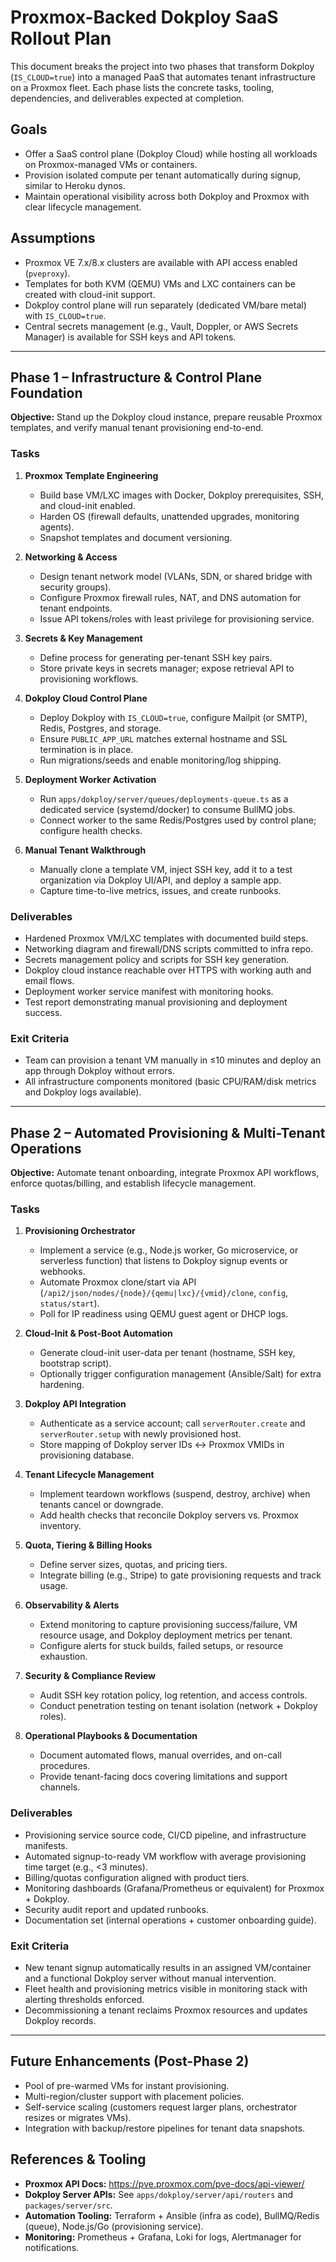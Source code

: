 # Proxmox-Backed Dokploy SaaS Rollout Plan

This document breaks the project into two phases that transform Dokploy (`IS_CLOUD=true`) into a managed PaaS that automates tenant infrastructure on a Proxmox fleet. Each phase lists the concrete tasks, tooling, dependencies, and deliverables expected at completion.

## Goals
- Offer a SaaS control plane (Dokploy Cloud) while hosting all workloads on Proxmox-managed VMs or containers.
- Provision isolated compute per tenant automatically during signup, similar to Heroku dynos.
- Maintain operational visibility across both Dokploy and Proxmox with clear lifecycle management.

## Assumptions
- Proxmox VE 7.x/8.x clusters are available with API access enabled (`pveproxy`).
- Templates for both KVM (QEMU) VMs and LXC containers can be created with cloud-init support.
- Dokploy control plane will run separately (dedicated VM/bare metal) with `IS_CLOUD=true`.
- Central secrets management (e.g., Vault, Doppler, or AWS Secrets Manager) is available for SSH keys and API tokens.

---

## Phase 1 – Infrastructure & Control Plane Foundation
**Objective:** Stand up the Dokploy cloud instance, prepare reusable Proxmox templates, and verify manual tenant provisioning end-to-end.

### Tasks
1. **Proxmox Template Engineering**
   - Build base VM/LXC images with Docker, Dokploy prerequisites, SSH, and cloud-init enabled.
   - Harden OS (firewall defaults, unattended upgrades, monitoring agents).
   - Snapshot templates and document versioning.

2. **Networking & Access**
   - Design tenant network model (VLANs, SDN, or shared bridge with security groups).
   - Configure Proxmox firewall rules, NAT, and DNS automation for tenant endpoints.
   - Issue API tokens/roles with least privilege for provisioning service.

3. **Secrets & Key Management**
   - Define process for generating per-tenant SSH key pairs.
   - Store private keys in secrets manager; expose retrieval API to provisioning workflows.

4. **Dokploy Cloud Control Plane**
   - Deploy Dokploy with `IS_CLOUD=true`, configure Mailpit (or SMTP), Redis, Postgres, and storage.
   - Ensure `PUBLIC_APP_URL` matches external hostname and SSL termination is in place.
   - Run migrations/seeds and enable monitoring/log shipping.

5. **Deployment Worker Activation**
   - Run `apps/dokploy/server/queues/deployments-queue.ts` as a dedicated service (systemd/docker) to consume BullMQ jobs.
   - Connect worker to the same Redis/Postgres used by control plane; configure health checks.

6. **Manual Tenant Walkthrough**
   - Manually clone a template VM, inject SSH key, add it to a test organization via Dokploy UI/API, and deploy a sample app.
   - Capture time-to-live metrics, issues, and create runbooks.

### Deliverables
- Hardened Proxmox VM/LXC templates with documented build steps.
- Networking diagram and firewall/DNS scripts committed to infra repo.
- Secrets management policy and scripts for SSH key generation.
- Dokploy cloud instance reachable over HTTPS with working auth and email flows.
- Deployment worker service manifest with monitoring hooks.
- Test report demonstrating manual provisioning and deployment success.

### Exit Criteria
- Team can provision a tenant VM manually in ≤10 minutes and deploy an app through Dokploy without errors.
- All infrastructure components monitored (basic CPU/RAM/disk metrics and Dokploy logs available).

---

## Phase 2 – Automated Provisioning & Multi-Tenant Operations
**Objective:** Automate tenant onboarding, integrate Proxmox API workflows, enforce quotas/billing, and establish lifecycle management.

### Tasks
1. **Provisioning Orchestrator**
   - Implement a service (e.g., Node.js worker, Go microservice, or serverless function) that listens to Dokploy signup events or webhooks.
   - Automate Proxmox clone/start via API (`/api2/json/nodes/{node}/{qemu|lxc}/{vmid}/clone`, `config`, `status/start`).
   - Poll for IP readiness using QEMU guest agent or DHCP logs.

2. **Cloud-Init & Post-Boot Automation**
   - Generate cloud-init user-data per tenant (hostname, SSH key, bootstrap script).
   - Optionally trigger configuration management (Ansible/Salt) for extra hardening.

3. **Dokploy API Integration**
   - Authenticate as a service account; call `serverRouter.create` and `serverRouter.setup` with newly provisioned host.
   - Store mapping of Dokploy server IDs ↔ Proxmox VMIDs in provisioning database.

4. **Tenant Lifecycle Management**
   - Implement teardown workflows (suspend, destroy, archive) when tenants cancel or downgrade.
   - Add health checks that reconcile Dokploy servers vs. Proxmox inventory.

5. **Quota, Tiering & Billing Hooks**
   - Define server sizes, quotas, and pricing tiers.
   - Integrate billing (e.g., Stripe) to gate provisioning requests and track usage.

6. **Observability & Alerts**
   - Extend monitoring to capture provisioning success/failure, VM resource usage, and Dokploy deployment metrics per tenant.
   - Configure alerts for stuck builds, failed setups, or resource exhaustion.

7. **Security & Compliance Review**
   - Audit SSH key rotation policy, log retention, and access controls.
   - Conduct penetration testing on tenant isolation (network + Dokploy roles).

8. **Operational Playbooks & Documentation**
   - Document automated flows, manual overrides, and on-call procedures.
   - Provide tenant-facing docs covering limitations and support channels.

### Deliverables
- Provisioning service source code, CI/CD pipeline, and infrastructure manifests.
- Automated signup-to-ready VM workflow with average provisioning time target (e.g., <3 minutes).
- Billing/quotas configuration aligned with product tiers.
- Monitoring dashboards (Grafana/Prometheus or equivalent) for Proxmox + Dokploy.
- Security audit report and updated runbooks.
- Documentation set (internal operations + customer onboarding guide).

### Exit Criteria
- New tenant signup automatically results in an assigned VM/container and a functional Dokploy server without manual intervention.
- Fleet health and provisioning metrics visible in monitoring stack with alerting thresholds enforced.
- Decommissioning a tenant reclaims Proxmox resources and updates Dokploy records.

---

## Future Enhancements (Post-Phase 2)
- Pool of pre-warmed VMs for instant provisioning.
- Multi-region/cluster support with placement policies.
- Self-service scaling (customers request larger plans, orchestrator resizes or migrates VMs).
- Integration with backup/restore pipelines for tenant data snapshots.

## References & Tooling
- **Proxmox API Docs:** https://pve.proxmox.com/pve-docs/api-viewer/
- **Dokploy Server APIs:** See `apps/dokploy/server/api/routers` and `packages/server/src`.
- **Automation Tooling:** Terraform + Ansible (infra as code), BullMQ/Redis (queue), Node.js/Go (provisioning service).
- **Monitoring:** Prometheus + Grafana, Loki for logs, Alertmanager for notifications.
